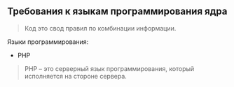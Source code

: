 ## Требования к языкам программирования ядра

> Код это свод правил по комбинации информации.
 
Языки программирования:

- PHP
> PHP – это серверный язык программирования, который исполняется на стороне сервера.